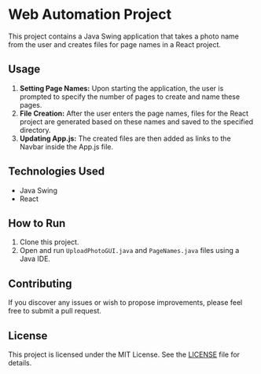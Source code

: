 # Web Automation Project

This project contains a Java Swing application that takes a photo name from the user and creates files for page names in a React project.

## Usage

1. **Setting Page Names:** Upon starting the application, the user is prompted to specify the number of pages to create and name these pages.
2. **File Creation:** After the user enters the page names, files for the React project are generated based on these names and saved to the specified directory.
3. **Updating App.js:** The created files are then added as links to the Navbar inside the App.js file.

## Technologies Used

- Java Swing
- React

## How to Run

1. Clone this project.
2. Open and run `UploadPhotoGUI.java` and `PageNames.java` files using a Java IDE.

## Contributing

If you discover any issues or wish to propose improvements, please feel free to submit a pull request.

## License

This project is licensed under the MIT License. See the [LICENSE](LICENSE) file for details.
